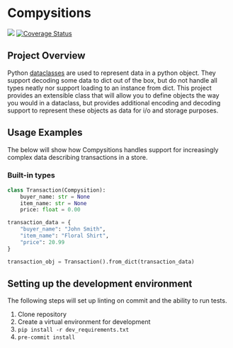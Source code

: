 # Compysitions

![](https://github.com/zganger/compysitions/workflows/Test/badge.svg) [![Coverage Status](https://coveralls.io/repos/github/zganger/compysitions/badge.svg?branch=master)](https://coveralls.io/github/zganger/compysitions?branch=master)

## Project Overview
Python [dataclasses](https://docs.python.org/3/library/dataclasses.html "Dataclass documentation") are used to represent data in a python object.
They support decoding some data to dict out of the box, but do not handle all types neatly nor support loading to an instance from dict.
This project provides an extensible class that will allow you to define objects the way you would in a dataclass, 
but provides additional encoding and decoding support to represent these objects as data for i/o and storage purposes.

## Usage Examples
The below will show how Compysitions handles support for increasingly complex data describing transactions in a store.

### Built-in types
```python
class Transaction(Compysition):
    buyer_name: str = None
    item_name: str = None
    price: float = 0.00

transaction_data = {
    "buyer_name": "John Smith",
    "item_name": "Floral Shirt",
    "price": 20.99
}

transaction_obj = Transaction().from_dict(transaction_data)
```

## Setting up the development environment
The following steps will set up linting on commit and the ability to run tests.
1. Clone repository
2. Create a virtual environment for development
3. `pip install -r dev_requirements.txt`
4. `pre-commit install`
